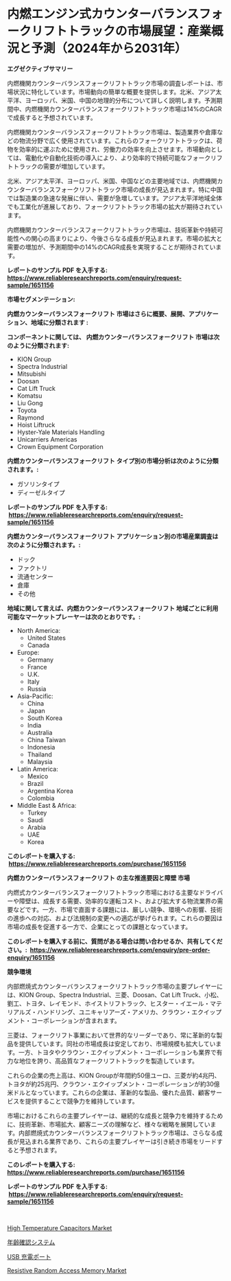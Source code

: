 <p><h1>内燃エンジン式カウンターバランスフォークリフトトラックの市場展望：産業概況と予測（2024年から2031年）</h1></p><p><strong>エグゼクティブサマリー</strong></p>
<p><p>内燃機関カウンターバランスフォークリフトトラック市場の調査レポートは、市場状況に特化しています。市場動向の簡単な概要を提供します。北米、アジア太平洋、ヨーロッパ、米国、中国の地理的分布について詳しく説明します。予測期間中、内燃機関カウンターバランスフォークリフトトラック市場は14%のCAGRで成長すると予想されています。</p><p>内燃機関カウンターバランスフォークリフトトラック市場は、製造業界や倉庫などの物流分野で広く使用されています。これらのフォークリフトトラックは、荷物を効率的に運ぶために使用され、労働力の効率を向上させます。市場動向としては、電動化や自動化技術の導入により、より効率的で持続可能なフォークリフトトラックの需要が増加しています。</p><p>北米、アジア太平洋、ヨーロッパ、米国、中国などの主要地域では、内燃機関カウンターバランスフォークリフトトラック市場の成長が見込まれます。特に中国では製造業の急速な発展に伴い、需要が急増しています。アジア太平洋地域全体でも工業化が進展しており、フォークリフトトラック市場の拡大が期待されています。</p><p>内燃機関カウンターバランスフォークリフトトラック市場は、技術革新や持続可能性への関心の高まりにより、今後さらなる成長が見込まれます。市場の拡大と需要の増加が、予測期間中の14%のCAGR成長を実現することが期待されています。</p></p>
<p><strong>レポートのサンプル PDF を入手する: <a href="https://www.reliableresearchreports.com/enquiry/request-sample/1651156">https://www.reliableresearchreports.com/enquiry/request-sample/1651156</a></strong></p>
<p><strong>市場セグメンテーション:</strong></p>
<p><strong> 内燃カウンターバランスフォークリフト 市場はさらに概要、展開、アプリケーション、地域に分類されます :</strong></p>
<p><strong>コンポーネントに関しては、 内燃カウンターバランスフォークリフト 市場は次のように分類されます: &nbsp;</strong></p>
<p><ul><li>KION Group</li><li>Spectra Industrial</li><li>Mitsubishi</li><li>Doosan</li><li>Cat Lift Truck</li><li>Komatsu</li><li>Liu Gong</li><li>Toyota</li><li>Raymond</li><li>Hoist Liftruck</li><li>Hyster-Yale Materials Handling</li><li>Unicarriers Americas</li><li>Crown Equipment Corporation</li></ul></p>
<p><strong> 内燃カウンターバランスフォークリフト タイプ別の市場分析は次のように分類されます。:</strong></p>
<p><ul><li>ガソリンタイプ</li><li>ディーゼルタイプ</li></ul></p>
<p><strong>レポートのサンプル PDF を入手する: &nbsp;<a href="https://www.reliableresearchreports.com/enquiry/request-sample/1651156">https://www.reliableresearchreports.com/enquiry/request-sample/1651156</a></strong></p>
<p><strong> 内燃カウンターバランスフォークリフト アプリケーション別の市場産業調査は次のように分類されます。:</strong></p>
<p><ul><li>ドック</li><li>ファクトリ</li><li>流通センター</li><li>倉庫</li><li>その他</li></ul></p>
<p><strong>地域に関して言えば、内燃カウンターバランスフォークリフト 地域ごとに利用可能なマーケットプレーヤーは次のとおりです。:</strong></p>
<p><ul>
    <li>
        North America:
        <ul>
            <li>United States</li>
            <li>Canada</li>
        </ul>
    </li>
    <li>
        Europe:
        <ul>
            <li>Germany</li>
            <li>France</li>
            <li>U.K.</li>
            <li>Italy</li>
            <li>Russia</li>
        </ul>
    </li>
    <li>
        Asia-Pacific:
        <ul>
            <li>China</li>
            <li>Japan</li>
            <li>South Korea</li>
            <li>India</li>
            <li>Australia</li>
            <li>China Taiwan</li>
            <li>Indonesia</li>
            <li>Thailand</li>
            <li>Malaysia</li>
        </ul>
    </li>
    <li>
        Latin America:
        <ul>
            <li>Mexico</li>
            <li>Brazil</li>
            <li>Argentina Korea</li>
            <li>Colombia</li>
        </ul>
    </li>
    <li>
        Middle East & Africa:
        <ul>
            <li>Turkey</li>
            <li>Saudi</li>
            <li>Arabia</li>
            <li>UAE</li>
            <li>Korea</li>
        </ul>
    </li>
    </ul></p>
<p><strong>このレポートを購入する: &nbsp;<a href="https://www.reliableresearchreports.com/purchase/1651156">https://www.reliableresearchreports.com/purchase/1651156</a></strong></p>
<p><strong>内燃カウンターバランスフォークリフト の主な推進要因と障壁 市場</strong></p>
<p><p>内燃式カウンターバランスフォークリフトトラック市場における主要なドライバーや障壁は、成長する需要、効率的な運転コスト、および拡大する物流業界の需要などです。一方、市場で直面する課題には、厳しい競争、環境への影響、技術の進歩への対応、および法規制の変更への適応が挙げられます。これらの要因は市場の成長を促進する一方で、企業にとっての課題となっています。</p></p>
<p><strong>このレポートを購入する前に、質問がある場合は問い合わせるか、共有してください。:&nbsp; <a href="https://www.reliableresearchreports.com/enquiry/pre-order-enquiry/1651156">https://www.reliableresearchreports.com/enquiry/pre-order-enquiry/1651156</a></strong></p>
<p><strong>競争環境</strong></p>
<p><p>内部燃焼式カウンターバランスフォークリフトトラック市場の主要プレイヤーには、KION Group、Spectra Industrial、三菱、Doosan、Cat Lift Truck、小松、劉工、トヨタ、レイモンド、ホイストリフトラック、ヒスター・イエール・マテリアルズ・ハンドリング、ユニキャリアーズ・アメリカ、クラウン・エクイップメント・コーポレーションが含まれます。</p><p>三菱は、フォークリフト事業において世界的なリーダーであり、常に革新的な製品を提供しています。同社の市場成長は安定しており、市場規模も拡大しています。一方、トヨタやクラウン・エクイップメント・コーポレーションも業界で有力な地位を誇り、高品質なフォークリフトトラックを製造しています。</p><p>これらの企業の売上高は、KION Groupが年間約50億ユーロ、三菱が約4兆円、トヨタが約25兆円、クラウン・エクイップメント・コーポレーションが約30億米ドルとなっています。これらの企業は、革新的な製品、優れた品質、顧客サービスを提供することで競争力を維持しています。</p><p>市場におけるこれらの主要プレイヤーは、継続的な成長と競争力を維持するために、技術革新、市場拡大、顧客ニーズの理解など、様々な戦略を展開しています。内部燃焼式カウンターバランスフォークリフトトラック市場は、さらなる成長が見込まれる業界であり、これらの主要プレイヤーは引き続き市場をリードすると予想されます。</p></p>
<p><strong>このレポートを購入する: &nbsp; <a href="https://www.reliableresearchreports.com/purchase/1651156">https://www.reliableresearchreports.com/purchase/1651156</a></strong></p>
<p><strong>レポートのサンプル PDF を入手する: &nbsp;<a href="https://www.reliableresearchreports.com/enquiry/request-sample/1651156">https://www.reliableresearchreports.com/enquiry/request-sample/1651156</a></strong><strong></strong></p>
<p>&nbsp;</p>
<p><p><a href="https://github.com/provorikovar/Market-Research-Report-List-3/blob/main/high-temperature-capacitors-market.md">High Temperature Capacitors Market</a></p><p><a href="https://github.com/laurenreichert/Market-Research-Report-List-1/blob/main/651499210300.md">年齢確認システム</a></p><p><a href="https://github.com/RodHoppe07/Market-Research-Report-List-1/blob/main/954070810301.md">USB 充電ポート</a></p><p><a href="https://github.com/CliffMedina6/Market-Research-Report-List-4/blob/main/resistive-random-access-memory-market.md">Resistive Random Access Memory Market</a></p></p>